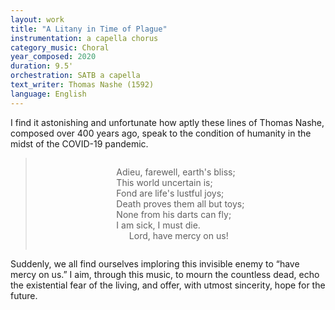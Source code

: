 ```yaml
---
layout: work
title: "A Litany in Time of Plague"
instrumentation: a capella chorus
category_music: Choral
year_composed: 2020
duration: 9.5'
orchestration: SATB a capella
text_writer: Thomas Nashe (1592)
language: English
---
```


I find it astonishing and unfortunate how aptly these lines of Thomas Nashe, composed over 400 years ago, speak to the condition of humanity in the midst of the COVID-19 pandemic.

<blockquote>
<div style="text-align: center;">
<p style="display: inline-block; text-align: left;">Adieu, farewell, earth's bliss;<br>
This world uncertain is;<br>
Fond are life's lustful joys;<br>
Death proves them all but toys;<br>
None from his darts can fly;<br>
I am sick, I must die.<br>
<span style="margin-left:10%;">Lord, have mercy on us!</span></p>
    </div>
</blockquote>

Suddenly, we all find ourselves imploring this invisible enemy to “have mercy on us.” I aim, through this music, to mourn the countless dead, echo the existential fear of the living, and offer, with utmost sincerity, hope for the future.